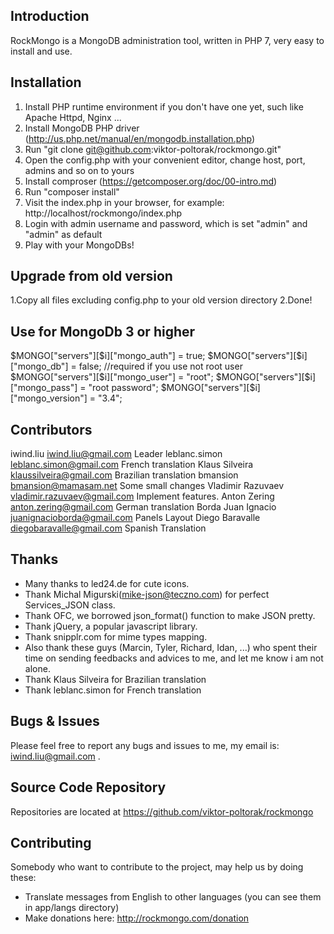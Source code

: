 Introduction
--------------------------------------
RockMongo is a MongoDB administration tool, written in PHP 7, very easy to install and use.


Installation
--------------------------------------
1. Install PHP runtime environment if you don't have one yet, such like Apache Httpd, Nginx ...
2. Install MongoDB PHP driver (http://us.php.net/manual/en/mongodb.installation.php)
3. Run "git clone git@github.com:viktor-poltorak/rockmongo.git"
5. Open the config.php with your convenient editor, change host, port, admins and so on to yours
6. Install comproser (https://getcomposer.org/doc/00-intro.md)
7. Run "composer install"
8. Visit the index.php in your browser, for example: http://localhost/rockmongo/index.php
9. Login with admin username and password, which is set "admin" and "admin" as default
10. Play with your MongoDBs!


Upgrade from old version
--------------------------------------
1.Copy all files excluding config.php to your old version directory
2.Done!

Use for MongoDb 3 or higher
--------------------------------------
$MONGO["servers"][$i]["mongo_auth"] = true;
$MONGO["servers"][$i]["mongo_db"] = false; //required if you use not root user
$MONGO["servers"][$i]["mongo_user"] = "root";
$MONGO["servers"][$i]["mongo_pass"] = "root password";
$MONGO["servers"][$i]["mongo_version"] = "3.4";


Contributors
--------------------------------------
iwind.liu <iwind.liu@gmail.com> Leader
leblanc.simon <leblanc.simon@gmail.com> French translation
Klaus Silveira <klaussilveira@gmail.com> Brazilian translation
bmansion <bmansion@mamasam.net> Some small changes
Vladimir Razuvaev <vladimir.razuvaev@gmail.com> Implement features.
Anton Zering <anton.zering@gmail.com> German translation
Borda Juan Ignacio <juanignacioborda@gmail.com> Panels Layout
Diego Baravalle <diegobaravalle@gmail.com> Spanish Translation


Thanks
--------------------------------------
* Many thanks to led24.de for cute icons.
* Thank Michal Migurski(<mike-json@teczno.com>) for perfect Services_JSON class.
* Thank OFC,  we borrowed json_format() function to make JSON pretty.
* Thank jQuery, a popular javascript library.
* Thank snipplr.com for mime types mapping.
* Also thank these guys (Marcin, Tyler, Richard, Idan, ...) who spent their time on
  sending feedbacks and advices to me, and let me know i am not alone.
* Thank Klaus Silveira for Brazilian translation
* Thank leblanc.simon for French translation

Bugs & Issues
--------------------------------------
Please feel free to report any bugs and issues to me, my email is: iwind.liu@gmail.com .


Source Code Repository
--------------------------------------
Repositories are located at
  https://github.com/viktor-poltorak/rockmongo


Contributing
--------------------------------------
Somebody who want to contribute to the project, may help us by doing these:
* Translate messages from English to other languages (you can see them in app/langs directory)
* Make donations here: http://rockmongo.com/donation
